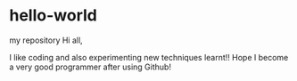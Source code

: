 # hello-world
my repository
Hi all,

I like coding and also experimenting new techniques learnt!! Hope I become a very good programmer after using Github!
